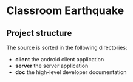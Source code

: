 Classroom Earthquake
====================

Project structure
-----------------

The source is sorted in the following directories:
* __client__ the android client application
* __server__ the server application
* __doc__ the high-level developer documentation

